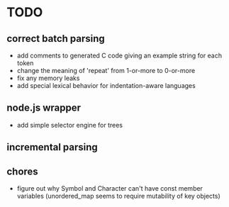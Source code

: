 TODO
====

## correct batch parsing
- add comments to generated C code giving an example string for each token
- change the meaning of 'repeat' from 1-or-more to 0-or-more
- fix any memory leaks
- add special lexical behavior for indentation-aware languages

## node.js wrapper
- add simple selector engine for trees

## incremental parsing

## chores
- figure out why Symbol and Character can't have const member variables
  (unordered_map seems to require mutability of key objects)
